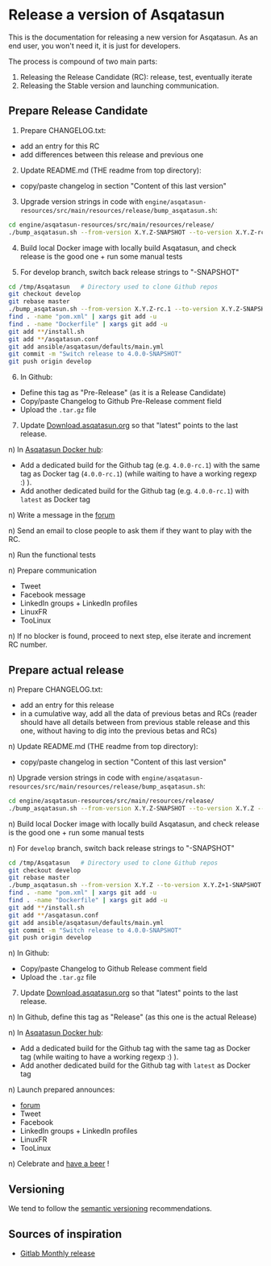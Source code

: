# Release a version of Asqatasun

This is the documentation for releasing a new version for Asqatasun. As an end user, you won't need it, it is just for developers.

The process is compound of two main parts:

1. Releasing the Release Candidate (RC): release, test, eventually iterate
1. Releasing the Stable version and launching communication.

## Prepare Release Candidate

1) Prepare CHANGELOG.txt:

* add an entry for this RC
* add differences between this release and previous one

2) Update README.md (THE readme from top directory):

* copy/paste changelog in section "Content of this last version"

3) Upgrade version strings in code with `engine/asqatasun-resources/src/main/resources/release/bump_asqatasun.sh`:

```sh
cd engine/asqatasun-resources/src/main/resources/release/
./bump_asqatasun.sh --from-version X.Y.Z-SNAPSHOT --to-version X.Y.Z-rc.1 --automerge --commit --tag --push
```

4) Build local Docker image with locally build Asqatasun, and check release is the good one + run some manual tests

5) For develop branch, switch back release strings to "-SNAPSHOT"

```sh
cd /tmp/Asqatasun   # Directory used to clone Github repos
git checkout develop
git rebase master
./bump_asqatasun.sh --from-version X.Y.Z-rc.1 --to-version X.Y.Z-SNAPSHOT
find . -name "pom.xml" | xargs git add -u
find . -name "Dockerfile" | xargs git add -u
git add **/install.sh 
git add **/asqatasun.conf
git add ansible/asqatasun/defaults/main.yml
git commit -m "Switch release to 4.0.0-SNAPSHOT"
git push origin develop
```

6) In Github:

* Define this tag as "Pre-Release" (as it is a Release Candidate)
* Copy/paste Changelog to Github Pre-Release comment field
* Upload the `.tar.gz` file

7) Update [Download.asqatasun.org](http://Download.asqatasun.org/) so that "latest" points to the last release.

n) In [Asqatasun Docker hub](https://hub.docker.com/r/asqatasun/asqatasun/tags/):

* Add a dedicated build for the Github tag (e.g. `4.0.0-rc.1`) with the same tag as Docker tag (`4.0.0-rc.1`)
(while waiting to have a working regexp :) ).
* Add another dedicated build for the Github tag (e.g. `4.0.0-rc.1`) with `latest` as Docker tag

n) Write a message in the [forum](http://forum.asqatasun.org/)

n) Send an email to close people to ask them if they want to play with the RC.

n) Run the functional tests

n) Prepare communication

* Tweet
* Facebook message
* LinkedIn groups + LinkedIn profiles
* LinuxFR
* TooLinux

n) If no blocker is found, proceed to next step, else iterate and increment RC number.

## Prepare actual release

n) Prepare CHANGELOG.txt:

* add an entry for this release
* in a cumulative way, add all the data of previous betas and RCs 
(reader should have all details between from previous stable release and this one, 
without having to dig into the previous betas and RCs)

n) Update README.md (THE readme from top directory):

* copy/paste changelog in section "Content of this last version"

n) Upgrade version strings in code with `engine/asqatasun-resources/src/main/resources/release/bump_asqatasun.sh`:

```sh
cd engine/asqatasun-resources/src/main/resources/release/
./bump_asqatasun.sh --from-version X.Y.Z-SNAPSHOT --to-version X.Y.Z --automerge --commit --tag --push
```
n) Build local Docker image with locally build Asqatasun, and check release is the good one + run some manual tests

n) For `develop` branch, switch back release strings to "-SNAPSHOT"

```sh
cd /tmp/Asqatasun   # Directory used to clone Github repos
git checkout develop
git rebase master
./bump_asqatasun.sh --from-version X.Y.Z --to-version X.Y.Z+1-SNAPSHOT
find . -name "pom.xml" | xargs git add -u
find . -name "Dockerfile" | xargs git add -u
git add **/install.sh 
git add **/asqatasun.conf
git add ansible/asqatasun/defaults/main.yml
git commit -m "Switch release to 4.0.0-SNAPSHOT"
git push origin develop
```

n) In Github:

* Copy/paste Changelog to Github Release comment field
* Upload the `.tar.gz` file

7) Update [Download.asqatasun.org](http://Download.asqatasun.org/) so that "latest" points to the last release.

n) In Github, define this tag as "Release" (as this one is the actual Release)

n) In [Asqatasun Docker hub](https://hub.docker.com/r/asqatasun/asqatasun/tags/):

* Add a dedicated build for the Github tag with the same tag as Docker tag 
(while waiting to have a working regexp :) ).
* Add another dedicated build for the Github tag with `latest` as Docker tag

n) Launch prepared announces:

* [forum](http://forum.asqatasun.org/)
* Tweet
* Facebook 
* LinkedIn groups + LinkedIn profiles
* LinuxFR
* TooLinux

n) Celebrate and [have a beer](http://www.aufutetamesure.fr/) !

## Versioning

We tend to follow the [semantic versioning](http://semver.org/) recommendations.

## Sources of inspiration

* [Gitlab Monthly release](http://doc.gitlab.com/ce/release/monthly.html)
